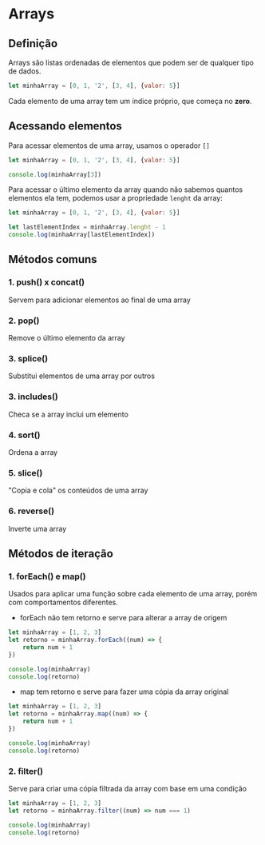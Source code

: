 # Arrays
## Definição
Arrays são listas ordenadas de elementos que podem ser de qualquer tipo de dados.

```js
let minhaArray = [0, 1, '2', [3, 4], {valor: 5}]
```

Cada elemento de uma array tem um índice próprio, que começa no **zero**.

## Acessando elementos
Para acessar elementos de uma array, usamos o operador ``[]``

```js
let minhaArray = [0, 1, '2', [3, 4], {valor: 5}]

console.log(minhaArray[3])
```

Para acessar o último elemento da array quando não sabemos quantos elementos ela tem, podemos usar a propriedade `lenght` da array:

```js
let minhaArray = [0, 1, '2', [3, 4], {valor: 5}]

let lastElementIndex = minhaArray.lenght - 1
console.log(minhaArray[lastElementIndex])
```

## Métodos comuns
### 1. push() x concat()
Servem para adicionar elementos ao final de uma array
### 2. pop()
Remove o último elemento da array
### 3. splice()
Substitui elementos de uma array por outros
### 3. includes()
Checa se a array inclui um elemento
### 4. sort()
Ordena a array
### 5. slice()
"Copia e cola" os conteúdos de uma array
### 6. reverse()
Inverte uma array
## Métodos de iteração
### 1. forEach() e map()

Usados para aplicar uma função sobre cada elemento de uma array, porém com comportamentos diferentes.

- forEach não tem retorno e serve para alterar a array de origem

```js
let minhaArray = [1, 2, 3]
let retorno = minhaArray.forEach((num) => {
    return num + 1 
})

console.log(minhaArray)
console.log(retorno)
```

- map tem retorno e serve para fazer uma cópia da array original

```js
let minhaArray = [1, 2, 3]
let retorno = minhaArray.map((num) => {
    return num + 1 
})

console.log(minhaArray)
console.log(retorno)
```

### 2. filter()

Serve para criar uma cópia filtrada da array com base em uma condição

```js
let minhaArray = [1, 2, 3]
let retorno = minhaArray.filter((num) => num === 1)

console.log(minhaArray)
console.log(retorno)
```
